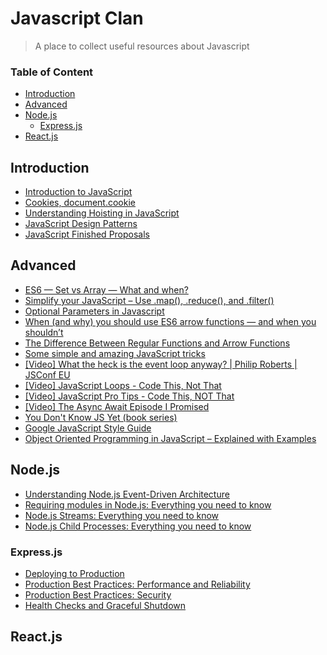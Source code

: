 # Javascript Clan

> A place to collect useful resources about Javascript

### Table of Content
- [Introduction](#introduction)
- [Advanced](#advanced)
- [Node.js](#nodejs)
  - [Express.js](#expressjs)
- [React.js](#reactjs)

## Introduction

* [Introduction to JavaScript](https://learn.freecodecamp.org/javascript-algorithms-and-data-structures/basic-javascript/)
* [Cookies, document.cookie](https://javascript.info/cookie)
* [Understanding Hoisting in JavaScript](https://scotch.io/tutorials/understanding-hoisting-in-javascript)
* [JavaScript Design Patterns](https://medium.com/better-programming/javascript-design-patterns-25f0faaaa15)
* [JavaScript Finished Proposals](https://github.com/tc39/proposals/blob/master/finished-proposals.md)

## Advanced

* [ES6 — Set vs Array — What and when?](https://medium.com/front-end-weekly/es6-set-vs-array-what-and-when-efc055655e1a)
* [Simplify your JavaScript – Use .map(), .reduce(), and .filter()](https://medium.com/poka-techblog/simplify-your-javascript-use-map-reduce-and-filter-bd02c593cc2d)
* [Optional Parameters in Javascript](https://www.markhansen.co.nz/javascript-optional-parameters/)
* [When (and why) you should use ES6 arrow functions — and when you shouldn’t](https://www.freecodecamp.org/news/when-and-why-you-should-use-es6-arrow-functions-and-when-you-shouldnt-3d851d7f0b26/)
* [The Difference Between Regular Functions and Arrow Functions](https://medium.com/better-programming/difference-between-regular-functions-and-arrow-functions-f65639aba256)
* [Some simple and amazing JavaScript tricks](https://levelup.gitconnected.com/some-simple-and-amazing-javascript-tricks-292e1962b1f6)
* [[Video] What the heck is the event loop anyway? | Philip Roberts | JSConf EU](https://www.youtube.com/watch?v=8aGhZQkoFbQ)
* [[Video] JavaScript Loops - Code This, Not That](https://www.youtube.com/watch?v=x7Xzvm0iLCI)
* [[Video] JavaScript Pro Tips - Code This, NOT That](https://www.youtube.com/watch?v=Mus_vwhTCq0)
* [[Video] The Async Await Episode I Promised](https://www.youtube.com/watch?v=vn3tm0quoqE)
* [You Don't Know JS Yet (book series)](https://github.com/getify/You-Dont-Know-JS)
* [Google JavaScript Style Guide](https://google.github.io/styleguide/jsguide.html)
* [Object Oriented Programming in JavaScript – Explained with Examples](https://www.freecodecamp.org/news/how-javascript-implements-oop/)

## Node.js

* [Understanding Node.js Event-Driven Architecture](https://www.freecodecamp.org/news/understanding-node-js-event-driven-architecture-223292fcbc2d/)
* [Requiring modules in Node.js: Everything you need to know](https://www.freecodecamp.org/news/requiring-modules-in-node-js-everything-you-need-to-know-e7fbd119be8/)
* [Node.js Streams: Everything you need to know](https://www.freecodecamp.org/news/node-js-streams-everything-you-need-to-know-c9141306be93/)
* [Node.js Child Processes: Everything you need to know](https://www.freecodecamp.org/news/node-js-child-processes-everything-you-need-to-know-e69498fe970a/)

### Express.js

* [Deploying to Production](https://developer.mozilla.org/en-US/docs/Learn/Server-side/Express_Nodejs/deployment)
* [Production Best Practices: Performance and Reliability](https://expressjs.com/en/advanced/best-practice-performance.html)
* [Production Best Practices: Security](https://expressjs.com/en/advanced/best-practice-security.html)
* [Health Checks and Graceful Shutdown](https://expressjs.com/en/advanced/healthcheck-graceful-shutdown.html)

## React.js

